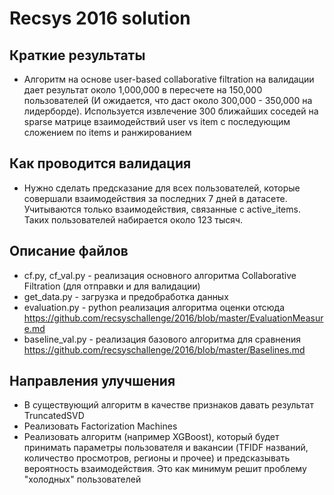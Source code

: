 # Recsys 2016 solution

## Краткие результаты

  * Алгоритм на основе user-based collaborative filtration  на валидации дает результат около 1,000,000 в пересчете на 150,000 пользователей (И ожидается, что даст около 300,000 - 350,000 на лидерборде). Используется извлечение 300 ближайших соседей на sparse матрице взаимодействий user vs item с последующим сложением по items и ранжированием

## Как проводится валидация

  * Нужно сделать предсказание для всех пользователей, которые совершали взаимодействия за последних 7 дней в датасете. Учитываются только взаимодействия, связанные с active_items. Таких пользователей набирается около 123 тысяч.

## Описание файлов

* cf.py, cf_val.py - реализация основного алгоритма Collaborative Filtration (для отправки и для валидации)
* get_data.py - загрузка и предобработка данных
* evaluation.py - python реализация алгоритма оценки отсюда https://github.com/recsyschallenge/2016/blob/master/EvaluationMeasure.md
* baseline_val.py - реализация базового алгоритма для сравнения https://github.com/recsyschallenge/2016/blob/master/Baselines.md


## Направления улучшения

* В существующий алгоритм в качестве признаков давать результат TruncatedSVD
* Реализовать Factorization Machines
* Реализовать алгоритм (например XGBoost), который будет принимать параметры пользователя и вакансии (TFIDF названий, количество просмотров, регионы и прочее) и предсказывать вероятность взаимодействия. Это как минимум решит проблему "холодных" пользователей
